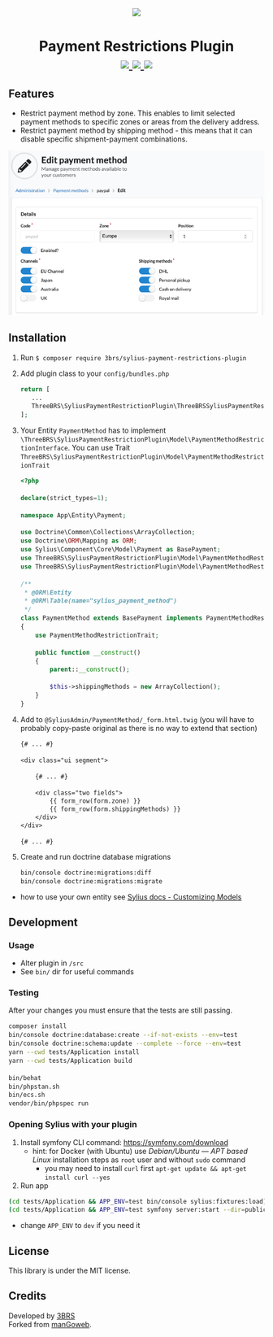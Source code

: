 <p align="center">
    <a href="https://www.3brs.com" target="_blank">
        <img src="https://3brs1.fra1.cdn.digitaloceanspaces.com/3brs/logo/3BRS-logo-sylius-200.png"/>
    </a>
</p>

<h1 align="center">
    Payment Restrictions Plugin
    <br />
    <a href="https://packagist.org/packages/3brs/sylius-payment-restrictions-plugin" title="License" target="_blank">
        <img src="https://img.shields.io/packagist/l/3brs/sylius-payment-restrictions-plugin.svg" />
    </a>
    <a href="https://packagist.org/packages/3brs/sylius-payment-restrictions-plugin" title="Version" target="_blank">
        <img src="https://img.shields.io/packagist/v/3brs/sylius-payment-restrictions-plugin.svg" />
    </a>
    <a href="https://circleci.com/gh/3BRS/sylius-payment-restrictions-plugin" title="Build status" target="_blank">
        <img src="https://circleci.com/gh/3BRS/sylius-payment-restrictions-plugin.svg?style=shield" />
    </a>
</h1>

## Features

- Restrict payment method by zone. This enables to limit selected payment methods to specific zones or areas from the
  delivery address.
- Restrict payment method by shipping method - this means that it can disable specific shipment-payment combinations.

<p align="center">
	<img src="https://raw.githubusercontent.com/3BRS/sylius-payment-restrictions-plugin/master/doc/admin.png"/>
</p>

## Installation

1. Run `$ composer require 3brs/sylius-payment-restrictions-plugin`
1. Add plugin class to your `config/bundles.php`

   ```php
   return [
      ...
      ThreeBRS\SyliusPaymentRestrictionPlugin\ThreeBRSSyliusPaymentRestrictionPlugin::class => ['all' => true],
   ];
   ```

1. Your Entity `PaymentMethod` has to
   implement `\ThreeBRS\SyliusPaymentRestrictionPlugin\Model\PaymentMethodRestrictionInterface`. You can use
   Trait `ThreeBRS\SyliusPaymentRestrictionPlugin\Model\PaymentMethodRestrictionTrait`

   ```php
   <?php 
   
   declare(strict_types=1);
   
   namespace App\Entity\Payment;
   
   use Doctrine\Common\Collections\ArrayCollection;
   use Doctrine\ORM\Mapping as ORM;
   use Sylius\Component\Core\Model\Payment as BasePayment;
   use ThreeBRS\SyliusPaymentRestrictionPlugin\Model\PaymentMethodRestrictionInterface;
   use ThreeBRS\SyliusPaymentRestrictionPlugin\Model\PaymentMethodRestrictionTrait;
   
   /**
    * @ORM\Entity
    * @ORM\Table(name="sylius_payment_method")
    */
   class PaymentMethod extends BasePayment implements PaymentMethodRestrictionInterface
   {
       use PaymentMethodRestrictionTrait;
   
       public function __construct()
       {
           parent::__construct();
       
           $this->shippingMethods = new ArrayCollection();
       }
   }
   ```

1. Add to `@SyliusAdmin/PaymentMethod/_form.html.twig` (you will have to probably copy-paste original as there is no
   way to extend that section)

    ```twig
    {# ... #}
    
    <div class="ui segment">
    
        {# ... #}
        
        <div class="two fields">
            {{ form_row(form.zone) }}
            {{ form_row(form.shippingMethods) }}
        </div>
    </div>
    
    {# ... #}
    ```

1. Create and run doctrine database migrations
    ```bash
    bin/console doctrine:migrations:diff
    bin/console doctrine:migrations:migrate
    ```

- how to use your own entity
  see [Sylius docs - Customizing Models](https://docs.sylius.com/en/1.12/customization/model.html)

## Development

### Usage

- Alter plugin in `/src`
- See `bin/` dir for useful commands

### Testing

After your changes you must ensure that the tests are still passing.

```bash
composer install
bin/console doctrine:database:create --if-not-exists --env=test
bin/console doctrine:schema:update --complete --force --env=test
yarn --cwd tests/Application install
yarn --cwd tests/Application build

bin/behat
bin/phpstan.sh
bin/ecs.sh
vendor/bin/phpspec run
```

### Opening Sylius with your plugin

1. Install symfony CLI command: https://symfony.com/download
    - hint: for Docker (with Ubuntu) use _Debian/Ubuntu — APT based Linux_ installation steps as `root` user and without `sudo` command
      - you may need to install `curl` first ```apt-get update && apt-get install curl --yes```
2. Run app

```bash
(cd tests/Application && APP_ENV=test bin/console sylius:fixtures:load)
(cd tests/Application && APP_ENV=test symfony server:start --dir=public --port=8080)
```

- change `APP_ENV` to `dev` if you need it


License
-------
This library is under the MIT license.

Credits
-------
Developed by [3BRS](https://3brs.com)<br>
Forked from [manGoweb](https://github.com/mangoweb-sylius/SyliusPaymentRestrictionsPlugin).

